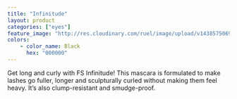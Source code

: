 ```yaml
---
title: "Infinitude"
layout: product
categories: ["eyes"]
feature_image: "http://res.cloudinary.com/ruel/image/upload/v1438575069/fs/Infinitude_P1016129.jpg"
colors:
    - color_name: Black
      hex: "000000"
---
```

Get long and curly with FS Infinitude! This mascara is formulated to make lashes go fuller, longer and sculpturally curled without making them feel heavy. It’s also clump-resistant and smudge-proof.